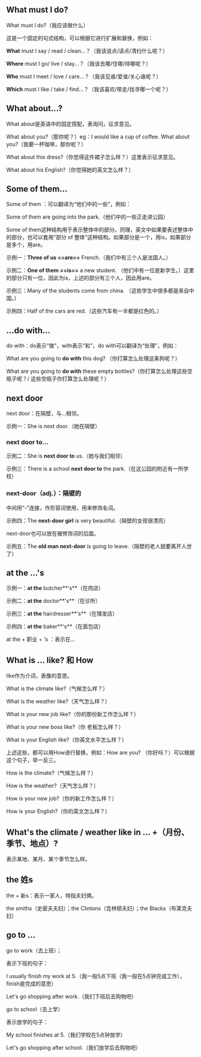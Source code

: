 ## What must I do?

What must I do?（我应该做什么）

这是一个固定的句式结构，可以根据它进行扩展和替换，例如：

**What** must I say / read / clean...？（我该说点/读点/清扫什么呢？）

**Where** must I go/ live / stay...？（我该去哪/住哪/待哪呢？）

**Who** must I meet / love / care...？（我该见谁/爱谁/关心谁呢？）

**Which** must I like / take / find...？（我该喜欢/带走/找寻哪一个呢？）



## What about...?

What about是英语中的固定搭配，表询问，征求意见。

What about you?（那你呢？）eg：I would like a cup of coffee. What about you?（我要一杯咖啡，那你呢？）

What about this dress?（你觉得这件裙子怎么样？）这里表示征求意见。

What about his English?（你觉得她的英文怎么样？）



## Some of them...

Some of them ：可以翻译为“他们中的一些”，例如：

Some of them are going into the park.（他们中的一些正走进公园）

Some of them这种结构用于表示整体中的部分。同理，英文中如果要表述整体中的部分，也可以套用”部分 of 整体“这种结构。如果部分是一个，用is，如果部分是多个，用are。

示例一：**Three of us ==are==** French.（我们中有三个人是法国人。）

示例二：**One of them ==is==** a new student. （他们中有一位是新学生。）这里的部分只有一位，因此为is，上述的部分有三个人，因此用are。

示例三：Many of the students come from china.  （这些学生中很多都是来自中国。）

示例四：Half of the cars are red.（这些汽车有一半都是红色的。）



## ...do with...

do with：do表示“做”，with表示“和”，do with可以翻译为“处理”，例如：

What are you going to **do with** this dog? （你打算怎么处理这条狗呢？）

What are you going to **do with** these empty bottles?（你打算怎么处理这些空瓶子呢？/ 这些空瓶子你打算怎么处理呢？）



## next door

next door：在隔壁，与...相邻。

示例一：She is next door.（她在隔壁）

### next door to...

示例二：She is **next door to** us.（她与我们相邻）

示例三：There is a school **next door to** the park.（在这公园的附近有一所学校）

### next-door（adj.）：隔壁的

中间用“-”连接，作形容词使用，用来修饰名词。

示例四：The **next-door girl** is very beautiful.（隔壁的女孩很漂亮）

next-door也可以放在被修饰词的后面。

示例五：The **old man next-door** is going to leave.（隔壁的老人就要离开人世了）



## at the ...'s

示例一：**at the** butcher**'s**（在肉店）

示例二：**at the** doctor**'s**（在诊所）

示例三：**at the** hairdresser**'s**（在理发店）

示例四：**at the** baker**'s**（在面包店）

at the + 职业 + 's ：表示在...



## What is ... like? 和 How 

like作为介词，表像的意思。

What is the climate like?（气候怎么样？）

What is the weather like?（天气怎么样？）

What is your new job like?（你的那份新工作怎么样？）

What is your new boss like?（你 老板怎么样？）

What is  your English like?（你英文水平怎么样？）

上述这些，都可以用How进行替换，例如：How are you? （你好吗？）可以根据这个句子，举一反三。

How is the climate?（气候怎么样？）

How is the weather?（天气怎么样？）

How  is your new job?（你的新工作怎么样？）

How is your English?（你的英文怎么样？）



## What's the climate / weather like in ... +（月份、季节、地点）?

表示某地、某月、某个季节怎么样。



## the 姓s

the + 新s：表示一家人，特指夫妇俩。

the smiths（史密夫夫妇）；the Clintons（克林顿夫妇）；the Blacks（布莱克夫妇）



## go to ...

go to work（去上班）；

表示下班的句子：

I usually finish my work at 5.（我一般5点下班（我一般在5点钟完成工作），finish是完成的意思）

Let's go shopping after work.（我们下班后去购物吧）

go to school（去上学）

表示放学的句子：

My school finishes at 5.（我们学校在5点钟放学）

Let's go shopping after school.（我们放学后去购物吧）



